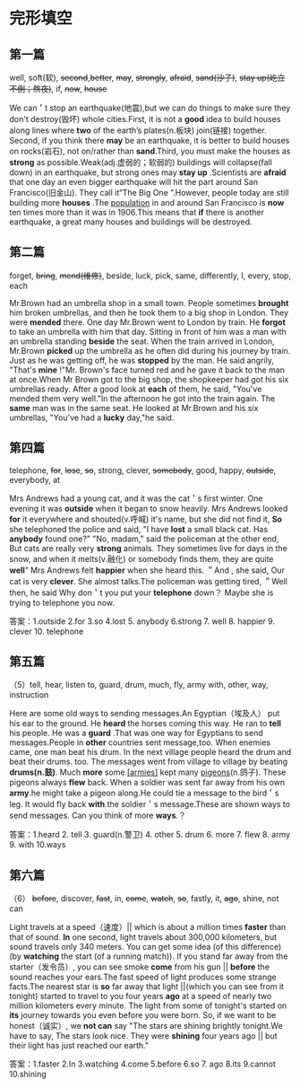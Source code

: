# 完形填空

## 第一篇

well, soft(软), ~~second~~,~~better~~, ~~may~~, ~~strongly~~, ~~afraid~~, ~~sand(沙子)~~, ~~stay up(屹立不倒；熬夜)~~, if, ~~now~~, ~~house~~

We can＇t stop an earthquake(地震),but we can do things to make sure they don't destroy(毁坏) whole cities.First, it is not a __good__ idea to build houses along lines where __two__ of the earth’s plates(n.板块) join(链接) together. Second, if you think there __may__ be an earthquake, it is better to build houses on rocks(岩石), not on/rather than __sand__.Third, you must make the houses as __strong__ as possible.Weak(adj.虚弱的；软弱的) buildings will collapse(fall down) in an earthquake, but strong ones may __stay up__ .Scientists are __afraid__ that one day an even bigger earthquake will hit the part around San Francisco(旧金山). They call it“The Big One ”.However, people today are still building more __houses__ .The [population](#population) in and around San Francisco is __now__ ten times more than it was in 1906.This means that __if__ there is another earthquake, a great many houses and buildings will be destroyed.


## 第二篇

forget, ~~bring~~, ~~mend(维修)~~, beside, luck, pick, same, differently, I, every, stop, each

Mr.Brown had an umbrella shop in a small town. People sometimes **brought** him broken umbrellas, and then he took them to a big shop in London. They were **mended** there. One day Mr.Brown went to London by train. He **forgot** to take an umbrella with him that day. Sitting in front of him was a man with an umbrella standing **beside** the seat. When the train arrived in London, Mr.Brown **picked** up the umbrella as he often did during his journey by train. Just as he was getting off, he was **stopped** by the man. He said angrily, "That's **mine** !"Mr. Brown's face turned red and he gave it back to the man at once.When Mr Brown got to the big shop, the shopkeeper had got his six umbrellas ready. After a good look at **each** of them, he said, "You've mended them very well."In the afternoon he got into the train again. The **same** man was in the same seat. He looked at Mr.Brown and his six umbrellas, "You've had a **lucky** day,"he said.


## 第四篇

telephone, ~~for~~, ~~lose~~, ~~so~~, strong, clever, ~~somebody~~, good, happy, ~~outside~~, everybody, at 

Mrs Andrews had a young cat, and it was the cat＇s first winter. One evening it was **outside** when it began to snow heavily. Mrs Andrews looked **for** it everywhere and shouted(v.呼喊) it's name, but she did not find it, **So** she telephoned the police and said, "I have **lost** a small black cat. Has **anybody** found one?" "No, madam," said the policeman at the other end, But cats are really very **strong** animals. They sometimes live for days in the snow, and when it melts(v.融化) or somebody finds them, they are quite **well**” Mrs Andrews felt **happier** when she heard this. ＂And , she said, Our cat is very **clever**. She almost talks.The policeman was getting tired, ＂Well then, he said Why don＇t you put your **telephone** down？ Maybe she is trying to telephone you now.

答案：1.outside 2.for 3.so 4.lost 5. anybody 6.strong 7. well 8. happier 9. clever 10. telephone

## 第五篇

（5）tell, hear, listen to, guard, drum, much, fly, army with, other, way, instruction

Here are some old ways to sending messages.An Egyptian（埃及人） put his ear to the ground. He **heard** the horses coming this way. He ran to **tell** his people. He was a **guard** .That was one way for Egyptians to send messages.People in **other** countries sent message,too. When enemies came, one man beat his drum. In the next village people heard the drum and beat their drums. too. The messages went from village to village by beating **drums(n.鼓)**. 
Much **more** some [[armies]](n.军队) kept many [pigeons](pigeons)(n.鸽子). These pigeons always **flew** back. When a soldier was sent far away from his own **army**.he might take a pigeon along.He could tie a message to the bird＇s leg. It would fly back **with**.the soldier＇s message.These are shown ways to send messages. Can you think of more **ways**.？

答案：1.heard 2. tell 3. guard(n.警卫) 4. other 5. drum 6. more 7. flew 8. army 9. with 10.ways

## 第六篇

（6）
~~before~~, discover, ~~fast~~, in, ~~come~~, ~~watch~~, ~~so~~, fastly, it, ~~ago~~, shine, not can

Light travels at a speed（速度）|| which is about a million times **faster** than that of sound. **In** one second, light travels about 300,000 kilometers, but sound travels only 340 meters. You can get some idea (of this difference) (by **watching** the start (of a running match)). If you stand far away from the starter（发令员）, you can see smoke **come** from his gun || **before** the sound reaches your ears.The fast speed of light produces some strange facts.The nearest star is **so** far away that light ||(which you can see from it tonight) started to travel to you four years **ago** at a speed of nearly two million kilometers every minute. The light from some of tonight's started on **its** journey towards you even before you were born.
So, if we want to be honest（诚实）, we **not can** say "The stars are shining brightly tonight.We have to say, The stars look nice. They were **shining** four years ago || but their light has just reached our earth."


答案：1.faster 2.In 3.watching 4.come 5.before 6.so 7. ago 8.its 9.cannot 10.shining